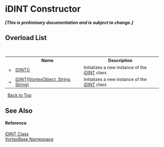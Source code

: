 # iDINT Constructor 
 _**\[This is preliminary documentation and is subject to change.\]**_


## Overload List
&nbsp;<table><tr><th></th><th>Name</th><th>Description</th></tr><tr><td>![Public method](media/pubmethod.gif "Public method")</td><td><a href="M_VortexBase_iDINT__ctor.md">iDINT()</a></td><td>
Initializes a new instance of the <a href="T_VortexBase_iDINT.md">iDINT</a> class</td></tr><tr><td>![Public method](media/pubmethod.gif "Public method")</td><td><a href="M_VortexBase_iDINT__ctor_1.md">iDINT(IVortexObject, String, String)</a></td><td>
Initializes a new instance of the <a href="T_VortexBase_iDINT.md">iDINT</a> class</td></tr></table>&nbsp;
<a href="#idint-constructor">Back to Top</a>

## See Also


#### Reference
<a href="T_VortexBase_iDINT.md">iDINT Class</a><br /><a href="N_VortexBase.md">VortexBase Namespace</a><br />